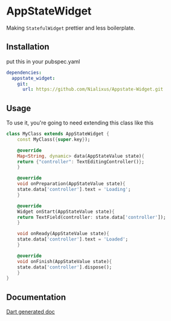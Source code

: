 # AppStateWidget
Making `StatefulWidget` prettier and less boilerplate.

## Installation
put this in your pubspec.yaml
```yaml
dependencies:
  appstate_widget:
    git:
      url: https://github.com/Nialixus/Appstate-Widget.git
```

## Usage
To use it, you're going to need extending this class like this

```dart
class MyClass extends AppStateWidget {
    const MyClass({super.key});

    @override
    Map<String, dynamic> data(AppStateValue state){
    return {"controller": TextEditingController()};
    }

    @override
    void onPreparation(AppStateValue state){
    state.data['controller'].text = 'Loading';
    }

    @override
    Widget onStart(AppStateValue state){
    return TextField(controller: state.data['controller']);
    }

    void onReady(AppStateValue state){
    state.data['controller'].text = 'Loaded';
    }

    @override
    void onFinish(AppStateValue state){
    state.data['controller'].dispose();
    }
}
```

## Documentation
[Dart generated doc](https://github.com/Nialixus/Appstate-Widget/tree/main/doc/api/index.html "AppStateWidget Documentation")